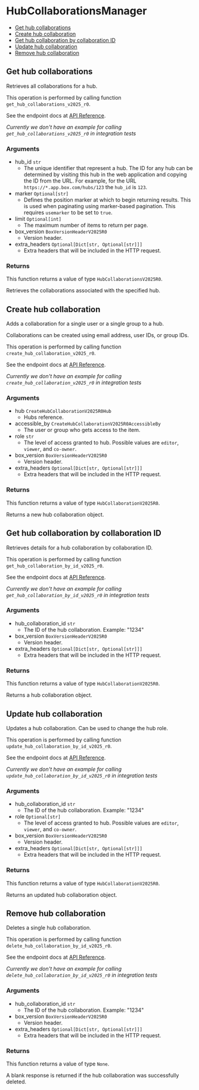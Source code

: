 # HubCollaborationsManager

- [Get hub collaborations](#get-hub-collaborations)
- [Create hub collaboration](#create-hub-collaboration)
- [Get hub collaboration by collaboration ID](#get-hub-collaboration-by-collaboration-id)
- [Update hub collaboration](#update-hub-collaboration)
- [Remove hub collaboration](#remove-hub-collaboration)

## Get hub collaborations

Retrieves all collaborations for a hub.

This operation is performed by calling function `get_hub_collaborations_v2025_r0`.

See the endpoint docs at
[API Reference](https://developer.box.com/reference/v2025.0/get-hub-collaborations/).

_Currently we don't have an example for calling `get_hub_collaborations_v2025_r0` in integration tests_

### Arguments

- hub_id `str`
  - The unique identifier that represent a hub. The ID for any hub can be determined by visiting this hub in the web application and copying the ID from the URL. For example, for the URL `https://*.app.box.com/hubs/123` the `hub_id` is `123`.
- marker `Optional[str]`
  - Defines the position marker at which to begin returning results. This is used when paginating using marker-based pagination. This requires `usemarker` to be set to `true`.
- limit `Optional[int]`
  - The maximum number of items to return per page.
- box_version `BoxVersionHeaderV2025R0`
  - Version header.
- extra_headers `Optional[Dict[str, Optional[str]]]`
  - Extra headers that will be included in the HTTP request.

### Returns

This function returns a value of type `HubCollaborationsV2025R0`.

Retrieves the collaborations associated with the specified hub.

## Create hub collaboration

Adds a collaboration for a single user or a single group to a hub.

Collaborations can be created using email address, user IDs, or group IDs.

This operation is performed by calling function `create_hub_collaboration_v2025_r0`.

See the endpoint docs at
[API Reference](https://developer.box.com/reference/v2025.0/post-hub-collaborations/).

_Currently we don't have an example for calling `create_hub_collaboration_v2025_r0` in integration tests_

### Arguments

- hub `CreateHubCollaborationV2025R0Hub`
  - Hubs reference.
- accessible_by `CreateHubCollaborationV2025R0AccessibleBy`
  - The user or group who gets access to the item.
- role `str`
  - The level of access granted to hub. Possible values are `editor`, `viewer`, and `co-owner`.
- box_version `BoxVersionHeaderV2025R0`
  - Version header.
- extra_headers `Optional[Dict[str, Optional[str]]]`
  - Extra headers that will be included in the HTTP request.

### Returns

This function returns a value of type `HubCollaborationV2025R0`.

Returns a new hub collaboration object.

## Get hub collaboration by collaboration ID

Retrieves details for a hub collaboration by collaboration ID.

This operation is performed by calling function `get_hub_collaboration_by_id_v2025_r0`.

See the endpoint docs at
[API Reference](https://developer.box.com/reference/v2025.0/get-hub-collaborations-id/).

_Currently we don't have an example for calling `get_hub_collaboration_by_id_v2025_r0` in integration tests_

### Arguments

- hub_collaboration_id `str`
  - The ID of the hub collaboration. Example: "1234"
- box_version `BoxVersionHeaderV2025R0`
  - Version header.
- extra_headers `Optional[Dict[str, Optional[str]]]`
  - Extra headers that will be included in the HTTP request.

### Returns

This function returns a value of type `HubCollaborationV2025R0`.

Returns a hub collaboration object.

## Update hub collaboration

Updates a hub collaboration.
Can be used to change the hub role.

This operation is performed by calling function `update_hub_collaboration_by_id_v2025_r0`.

See the endpoint docs at
[API Reference](https://developer.box.com/reference/v2025.0/put-hub-collaborations-id/).

_Currently we don't have an example for calling `update_hub_collaboration_by_id_v2025_r0` in integration tests_

### Arguments

- hub_collaboration_id `str`
  - The ID of the hub collaboration. Example: "1234"
- role `Optional[str]`
  - The level of access granted to hub. Possible values are `editor`, `viewer`, and `co-owner`.
- box_version `BoxVersionHeaderV2025R0`
  - Version header.
- extra_headers `Optional[Dict[str, Optional[str]]]`
  - Extra headers that will be included in the HTTP request.

### Returns

This function returns a value of type `HubCollaborationV2025R0`.

Returns an updated hub collaboration object.

## Remove hub collaboration

Deletes a single hub collaboration.

This operation is performed by calling function `delete_hub_collaboration_by_id_v2025_r0`.

See the endpoint docs at
[API Reference](https://developer.box.com/reference/v2025.0/delete-hub-collaborations-id/).

_Currently we don't have an example for calling `delete_hub_collaboration_by_id_v2025_r0` in integration tests_

### Arguments

- hub_collaboration_id `str`
  - The ID of the hub collaboration. Example: "1234"
- box_version `BoxVersionHeaderV2025R0`
  - Version header.
- extra_headers `Optional[Dict[str, Optional[str]]]`
  - Extra headers that will be included in the HTTP request.

### Returns

This function returns a value of type `None`.

A blank response is returned if the hub collaboration was
successfully deleted.
